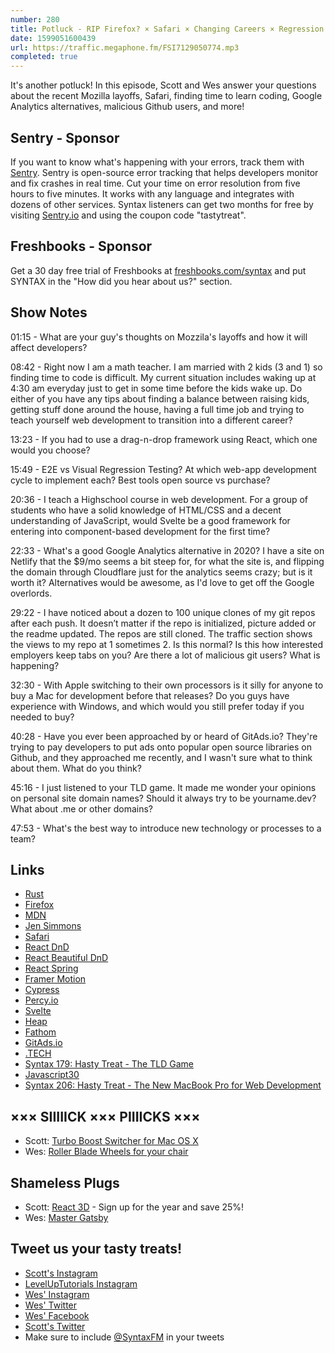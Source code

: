```yaml
---
number: 280
title: Potluck - RIP Firefox? × Safari × Changing Careers × Regression Testing × Google Analytics Alternatives × Malicious Github Users? × Mac vs Windows × More!
date: 1599051600439
url: https://traffic.megaphone.fm/FSI7129050774.mp3
completed: true
---
```


It's another potluck! In this episode, Scott and Wes answer your questions about the recent Mozilla layoffs, Safari, finding time to learn coding, Google Analytics alternatives, malicious Github users, and more!

## Sentry - Sponsor
If you want to know what's happening with your errors, track them with [Sentry](https://sentry.io/). Sentry is open-source error tracking that helps developers monitor and fix crashes in real time. Cut your time on error resolution from five hours to five minutes. It works with any language and integrates with dozens of other services. Syntax listeners can get two months for free by visiting [Sentry.io](https://sentry.io/) and using the coupon code "tastytreat".

## Freshbooks - Sponsor
Get a 30 day free trial of Freshbooks at [freshbooks.com/syntax](https://freshbooks.com/syntax) and put SYNTAX in the "How did you hear about us?" section.

## Show Notes

01:15 - What are your guy's thoughts on Mozzila's layoffs and how it will affect developers?

08:42 - Right now I am a math teacher. I am married with 2 kids (3 and 1) so finding time to code is difficult. My current situation includes waking up at 4:30 am everyday just to get in some time before the kids wake up. Do either of you have any tips about finding a balance between raising kids, getting stuff done around the house, having a full time job and trying to teach yourself web development to transition into a different career?

13:23 - If you had to use a drag-n-drop framework using React, which one would you choose?

15:49 - E2E vs Visual Regression Testing? At which web-app development cycle to implement each? Best tools open source vs purchase?

20:36 - I teach a Highschool course in web development. For a group of students who have a solid knowledge of HTML/CSS and a decent understanding of JavaScript, would Svelte be a good framework for entering into component-based development for the first time?

22:33 - What's a good Google Analytics alternative in 2020? I have a site on Netlify that the $9/mo seems a bit steep for, for what the site is, and flipping the domain through Cloudflare just for the analytics seems crazy; but is it worth it? Alternatives would be awesome, as I'd love to get off the Google overlords.

29:22 - I have noticed about a dozen to 100 unique clones of my git repos after each push. It doesn’t matter if the repo is initialized, picture added or the readme updated. The repos are still cloned. The traffic section shows the views to my repo at 1 sometimes 2. Is this normal? Is this how interested employers keep tabs on you? Are there a lot of malicious git users? What is happening?

32:30 - With Apple switching to their own processors is it silly for anyone to buy a Mac for development before that releases? Do you guys have experience with Windows, and which would you still prefer today if you needed to buy?

40:28 - Have you ever been approached by or heard of GitAds.io? They're trying to pay developers to put ads onto popular open source libraries on Github, and they approached me recently, and I wasn't sure what to think about them. What do you think?

45:16 - I just listened to your TLD game. It made me wonder your opinions on personal site domain names? Should it always try to be yourname.dev? What about .me or other domains?

47:53 - What's the best way to introduce new technology or processes to a team?

## Links
* [Rust](https://www.rust-lang.org/)
* [Firefox](https://www.mozilla.org/en-US/firefox/)
* [MDN](https://developer.mozilla.org/)
* [Jen Simmons](https://twitter.com/jensimmons)
* [Safari](https://www.apple.com/safari/)
* [React DnD](https://react-dnd.github.io/react-dnd/about)
* [React Beautiful DnD](https://github.com/atlassian/react-beautiful-dnd)
* [React Spring](https://www.react-spring.io/)
* [Framer Motion](https://www.framer.com/motion/)
* [Cypress](https://www.cypress.io/)
* [Percy.io](https://percy.io/)
* [Svelte](https://svelte.dev/)
* [Heap](https://heap.io/)
* [Fathom](https://usefathom.com/ref/2XTH1G)
* [GitAds.io](https://www.gitads.io/)
* [.TECH](https://get.tech/)
* [Syntax 179: Hasty Treat - The TLD Game](https://syntax.fm/show/179/hasty-treat-the-tld-game)
* [Javascript30](https://javascript30.com/)
* [Syntax 206: Hasty Treat - The New MacBook Pro for Web Development](https://syntax.fm/show/205/hasty-treat-the-new-macbook-pro-for-web-development)

## ××× SIIIIICK ××× PIIIICKS ×××
* Scott: [Turbo Boost Switcher for Mac OS X](http://tbswitcher.rugarciap.com/)
* Wes: [Roller Blade Wheels for your chair](https://amzn.to/34sAtIB)

## Shameless Plugs
* Scott: [React 3D](https://www.leveluptutorials.com/pro) - Sign up for the year and save 25%!
* Wes: [Master Gatsby](https://mastergatsby.com/)

## Tweet us your tasty treats!
* [Scott's Instagram](https://www.instagram.com/stolinski/)
* [LevelUpTutorials Instagram](https://www.instagram.com/LevelUpTutorials/)
* [Wes' Instagram](https://www.instagram.com/wesbos/)
* [Wes' Twitter](https://twitter.com/wesbos)
* [Wes' Facebook](https://www.facebook.com/wesbos.developer)
* [Scott's Twitter](https://twitter.com/stolinski)
* Make sure to include [@SyntaxFM](https://twitter.com/SyntaxFM) in your tweets